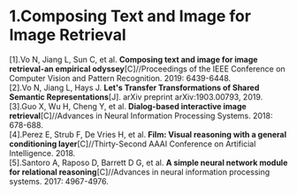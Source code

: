 # 1.Composing Text and Image for Image Retrieval
[1].Vo N, Jiang L, Sun C, et al. **Composing text and image for image retrieval-an empirical odyssey**[C]//Proceedings of the IEEE Conference on Computer Vision and Pattern Recognition. 2019: 6439-6448.  
[2].Vo N, Jiang L, Hays J. **Let's Transfer Transformations of Shared Semantic Representations**[J]. arXiv preprint arXiv:1903.00793, 2019.  
[3].Guo X, Wu H, Cheng Y, et al. **Dialog-based interactive image retrieval**[C]//Advances in Neural Information Processing Systems. 2018: 678-688.  
[4].Perez E, Strub F, De Vries H, et al. **Film: Visual reasoning with a general conditioning layer**[C]//Thirty-Second AAAI Conference on Artificial Intelligence. 2018.  
[5].Santoro A, Raposo D, Barrett D G, et al. **A simple neural network module for relational reasoning**[C]//Advances in neural information processing systems. 2017: 4967-4976.  
